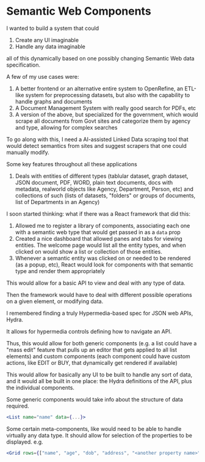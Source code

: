 # Semantic Web Components

I wanted to build a system that could 

1. Create any UI imaginable
2. Handle any data imaginable

all of this dynamically based on one possibly changing Semantic Web data specification.

A few of my use cases were:
1. A better frontend or an alternative entire system to OpenRefine, an ETL-like system for preprocessing datasets, but also with the capability to handle graphs and documents
2. A Document Management System with really good search for PDFs, etc
3. A version of the above, but specialized for the government, which would scrape all documents from Govt sites and categorize them by agency and type, allowing for complex searches

To go along with this, I need a AI-assisted Linked Data scraping tool that would detect semantics from sites and suggest scrapers that one could manually modify.


Some key features throughout all these applications
1. Deals with entities of different types (tablular dataset, graph dataset, JSON document, PDF, WORD, plain text documents, docs with metadata, realworld objects like Agency, Department, Person, etc) and collections of such (lists of datasets, "folders" or groups of documents, list of Departments in an Agency)


I soon started thinking: what if there was a React framework that did this:
1. Allowed me to register a library of components, associating each one with a semantic web type that would get passed in as a `data` prop
2. Created a nice dashboard that allowed panes and tabs for viewing entities. The welcome page would list all the entity types, and when clicked on would show a list or collection of those entities.
3. Whenever a semantic entity was clicked on or needed to be rendered (as a popup, etc), React would look for components with that semantic type and render them appropriately

This would allow for a basic API to view and deal with any type of data.

Then the framework would have to deal with different possible operations on a given element, or modifying data.

I remembered finding a truly Hypermedia-based spec for JSON web APIs, Hydra.

It allows for hypermedia controls defining how to navigate an API.

Thus, this would allow for both generic components (e.g. a list could have a "mass edit" feature that pulls up an editor that gets applied to all list elements) and custom components (each component could have custom actions, like EDIT or BUY, that dynamically get rendered if available)

This would allow for basically any UI to be built to handle any sort of data, and it would all be built in one place: the Hydra definitions of the API, plus the individual components.

Some generic components would take info about the structure of data required.
```jsx
<List name="name" data={...}>
```

Some certain meta-components, like <Grid> would need to be able to handle virtually any data type. It should allow for selection of the properties to be displayed.
e.g. 
```jsx
<Grid rows={["name", "age", "dob", "address", "<another property name>"]} data={[... {... one data object with many possible properties ... } ...]}>
```